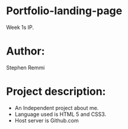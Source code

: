 # Portfolio-landing-page
Week 1s IP.

# Author:
Stephen Remmi

# Project description:
+ An Independent project about me.
+ Language used is HTML 5 and CSS3.
+ Host server is Github.com



